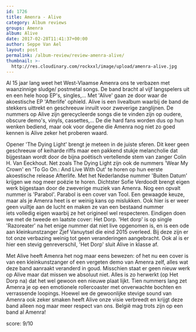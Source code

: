 ```yaml
---
id: 1726
title: Amenra - Alive
category: Album reviews
groups: Amenra
album: Alive
date: 2017-02-28T11:41:37+00:00
author: Seppe Van Ael
layout: post
permalink: /album-review/review-amenra-alive/
thumbnail: >-
  http://res.cloudinary.com/rockxxl/image/upload/amenra-alive.jpg
---
```

Al 15 jaar lang weet het West-Vlaamse Amenra ons te verbazen met waanzinnige sludge/ postmetal songs. De band bracht al vijf langspelers uit en een hele hoop EP's, singles,&#8230; Met 'Alive' gaan ze door waar de akoestische EP 'Afterlife' ophield. Alive is een livealbum waarbij de band de stekkers uittrekt en geschreeuw inruilt voor zweverige zanglijnen. De nummers op Alive zijn gerecycleerde songs die te vinden zijn op oudere, obscure demo's, vinyls, cassettes,&#8230; De die hard fans worden dus op hun wenken bediend, maar ook voor degene die Amenra nog niet zo goed kennen is Alive zeker het proberen waard.

Opener 'The Dying Light' brengt je meteen in de juiste sferen. Dit keer geen geschreeuw of keiharde riffs maar een pakkend stukje melancholie dat bijgestaan wordt door de bijna poëtisch vertellende stem van zanger Colin H. Van Eeckhout. Net zoals The Dying Light zijn ook de nummers 'Wear My Crown' en 'To Go On.: And Live With Out' te horen op hun eerste akoestische release Afterlife. Met het Nederlandse nummer 'Buiten Datum' krijgen we nog meer poëzie te horen. Dichtster Sofie Verdoodt brengt eigen werk bijgestaan door de zweverige muziek van Amenra. Nog een opvalt nummer is 'Parabol'. Parabol is een cover van Tool. Een gewaagde keuze, maar als je Amenra heet is er weinig kans op mislukken. Ook hier is er weer geen vuiltje aan de lucht en maken ze van een bestaand nummer iets volledig eigen waarbij ze het origineel wel respecteren. Eindigen doen we met de tweede en laatste cover: Het Dorp. 'Het dorp' is op single 'Razoreater' na het enige nummer dat niet live opgenomen is, en is een ode aan kleinkunstzanger Zjef Vanuytsel die eind 2015 overleed. Bij deze zijn er tot onze verbazing weinig tot geen veranderingen aangebracht. Ook al is er hier een stevig genreverschil, 'Het Dorp' sluit Alive in klasse af.

Met Alive heeft Amenra het nog maar eens bewezen: of het nu een cover is van een kleinkunstzanger of een vergeten demo van Amenra zelf, alles wat deze band aanraakt veranderd in goud. Misschien staat er geen nieuw werk op Alive maar dat missen we absoluut niet. Alles is zo herwerkt (op Het Dorp na) dat het wel gewoon een nieuwe plaat lijkt. Tien nummers lang zet Amenra je op een emotionele rollercoaster met onverwachte bochten en verrassende loopings. Hoewel we de gewoonlijke stevige sound van Amenra ook zeker smaken heeft Alive onze visie verbreedt en krijgt deze band alleen nog maar meer respect van ons. België mag trots zijn op een band al Amenra!

score: 9/10

